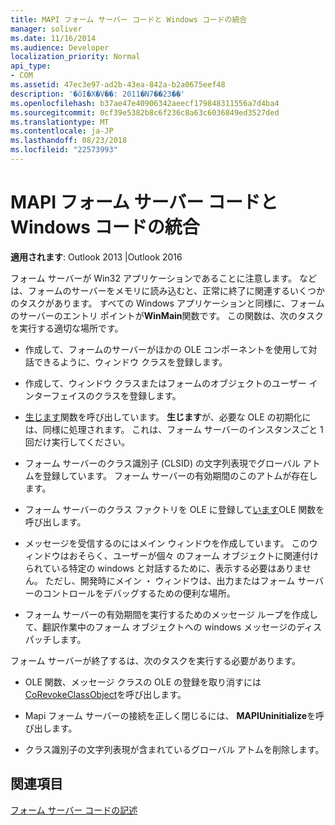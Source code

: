 ```yaml
---
title: MAPI フォーム サーバー コードと Windows コードの統合
manager: soliver
ms.date: 11/16/2014
ms.audience: Developer
localization_priority: Normal
api_type:
- COM
ms.assetid: 47ec3e97-ad2b-43ea-842a-b2a0675eef48
description: '�ŏI�X�V��: 2011�N7��23��'
ms.openlocfilehash: b37ae47e40906342aeecf179848311556a7d4ba4
ms.sourcegitcommit: 0cf39e5382b8c6f236c8a63c6036849ed3527ded
ms.translationtype: MT
ms.contentlocale: ja-JP
ms.lasthandoff: 08/23/2018
ms.locfileid: "22573993"
---
```

# <a name="integrating-mapi-form-server-code-with-windows-code"></a>MAPI フォーム サーバー コードと Windows コードの統合

  
  
**適用されます**: Outlook 2013 |Outlook 2016 
  
フォーム サーバーが Win32 アプリケーションであることに注意します。 などは、フォームのサーバーをメモリに読み込むと、正常に終了に関連するいくつかのタスクがあります。 すべての Windows アプリケーションと同様に、フォームのサーバーのエントリ ポイントが**WinMain**関数です。 この関数は、次のタスクを実行する適切な場所です。 
  
- 作成して、フォームのサーバーがほかの OLE コンポーネントを使用して対話できるように、ウィンドウ クラスを登録します。
    
- 作成して、ウィンドウ クラスまたはフォームのオブジェクトのユーザー インターフェイスのクラスを登録します。
    
- [生じます](mapiinitialize.md)関数を呼び出しています。 **生じます**が、必要な OLE の初期化には、同様に処理されます。 これは、フォーム サーバーのインスタンスごと 1 回だけ実行してください。 
    
- フォーム サーバーのクラス識別子 (CLSID) の文字列表現でグローバル アトムを登録しています。 フォーム サーバーの有効期間のこのアトムが存在します。
    
- フォーム サーバーのクラス ファクトリを OLE に登録して[います](http://msdn.microsoft.com/en-us/library/ms693407.aspx)OLE 関数を呼び出します。 
    
- メッセージを受信するのにはメイン ウィンドウを作成しています。 このウィンドウはおそらく、ユーザーが個々 のフォーム オブジェクトに関連付けられている特定の windows と対話するために、表示する必要はありません。 ただし、開発時にメイン ・ ウィンドウは、出力またはフォーム サーバーのコントロールをデバッグするための便利な場所。
    
- フォーム サーバーの有効期間を実行するためのメッセージ ループを作成して、翻訳作業中のフォーム オブジェクトへの windows メッセージのディスパッチします。
    
フォーム サーバーが終了するは、次のタスクを実行する必要があります。
  
- OLE 関数、メッセージ クラスの OLE の登録を取り消すには[CoRevokeClassObject](http://msdn.microsoft.com/en-us/library/ms688650%28VS.85%29.aspx)を呼び出します。 
    
- Mapi フォーム サーバーの接続を正しく閉じるには、 **MAPIUninitialize**を呼び出します。 
    
- クラス識別子の文字列表現が含まれているグローバル アトムを削除します。
    
## <a name="see-also"></a>関連項目



[フォーム サーバー コードの記述](writing-form-server-code.md)

